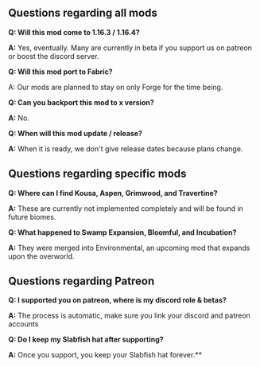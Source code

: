 ## Questions regarding all mods

**Q: Will this mod come to 1.16.3 / 1.16.4?**

**A:** Yes, eventually. Many are currently in beta if you support us on patreon or boost the discord server.


**Q: Will this mod port to Fabric?**

A: Our mods are planned to stay on only Forge for the time being.


**Q: Can you backport this mod to x version?**

**A:** No.


**Q: When will this mod update / release?**

**A:** When it is ready, we don't give release dates because plans change.


## Questions regarding specific mods

**Q: Where can I find Kousa, Aspen, Grimwood, and Travertine?**

**A:** These are currently not implemented completely and will be found in future biomes.


**Q: What happened to Swamp Expansion, Bloomful, and Incubation?**

**A:** They were merged into Environmental, an upcoming mod that expands upon the overworld.


## Questions regarding Patreon

**Q: I supported you on patreon, where is my discord role & betas?**

**A:** The process is automatic, make sure you link your discord and patreon accounts


**Q: Do I keep my Slabfish hat after supporting?**

**A:** Once you support, you keep your Slabfish hat forever.**
